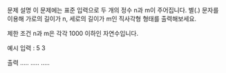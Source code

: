 문제 설명
     이 문제에는 표준 입력으로 두 개의 정수 n과 m이 주어집니다.
     별(.) 문자를 이용해 가로의 길이가 n, 세로의 길이가 m인 직사각형 형태를 출력해보세요.

제한 조건
     n과 m은 각각 1000 이하인 자연수입니다.

예시
     입력 : 5 3

출력
     .....
     .....
     .....

